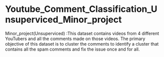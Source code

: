 # Youtube_Comment_Classification_Unsuperviced_Minor_project
Minor_project(Unsuperviced)  :This dataset contains videos from 4 different YouTubers and all the comments made on those videos. The primary objective of this dataset is to cluster the comments to identify a cluster that contains all the spam comments and fix the issue once and for all.
